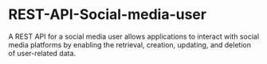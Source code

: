 # REST-API-Social-media-user
A REST API for a social media user allows applications to interact with social media platforms by enabling the retrieval, creation, updating, and deletion of user-related data.

